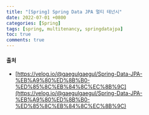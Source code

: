 ```yaml
---
title: "[Spring] Spring Data JPA 멀티 테넌시"
date: 2022-07-01 +0800
categories: [Spring]
tags: [spring, multitenancy, springdatajpa]
toc: true
comments: true
---
```


#### 출처
- [https://velog.io/@gaegulgaegul/Spring-Data-JPA-%EB%A9%80%ED%8B%B0-%ED%85%8C%EB%84%8C%EC%8B%9C](https://velog.io/@gaegulgaegul/Spring-Data-JPA-%EB%A9%80%ED%8B%B0-%ED%85%8C%EB%84%8C%EC%8B%9C)